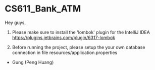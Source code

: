# CS611_Bank_ATM

Hey guys,

1. Please make sure to install the 'lombok' plugin for the IntelliJ IDEA 
https://plugins.jetbrains.com/plugin/6317-lombok

2. Before running the project, please setup the your own database connection in file resources/application.properties

- Gung (Peng Huang)




